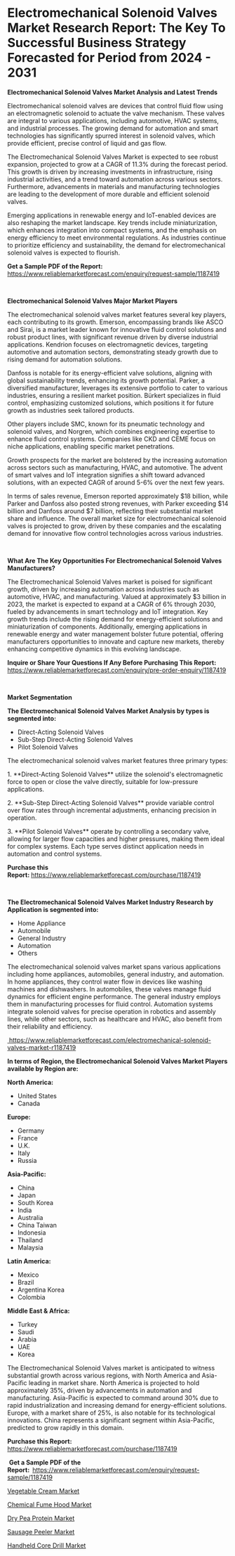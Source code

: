 <p><h1>Electromechanical Solenoid Valves Market Research Report: The Key To Successful Business Strategy Forecasted for Period from 2024 - 2031</h1></p><p><strong>Electromechanical Solenoid Valves Market Analysis and Latest Trends</strong></p>
<p><p>Electromechanical solenoid valves are devices that control fluid flow using an electromagnetic solenoid to actuate the valve mechanism. These valves are integral to various applications, including automotive, HVAC systems, and industrial processes. The growing demand for automation and smart technologies has significantly spurred interest in solenoid valves, which provide efficient, precise control of liquid and gas flow.</p><p>The Electromechanical Solenoid Valves Market is expected to see robust expansion, projected to grow at a CAGR of 11.3% during the forecast period. This growth is driven by increasing investments in infrastructure, rising industrial activities, and a trend toward automation across various sectors. Furthermore, advancements in materials and manufacturing technologies are leading to the development of more durable and efficient solenoid valves. </p><p>Emerging applications in renewable energy and IoT-enabled devices are also reshaping the market landscape. Key trends include miniaturization, which enhances integration into compact systems, and the emphasis on energy efficiency to meet environmental regulations. As industries continue to prioritize efficiency and sustainability, the demand for electromechanical solenoid valves is expected to flourish.</p></p>
<p><strong>Get a Sample PDF of the Report:&nbsp;</strong> <a href="https://www.reliablemarketforecast.com/enquiry/request-sample/1187419?utm_campaign=1745&utm_medium=2&utm_source=Github&utm_content=ia&utm_term=18102024&utm_id=electromechanical-solenoid-valves">https://www.reliablemarketforecast.com/enquiry/request-sample/1187419</a></p>
<p>&nbsp;</p>
<p><strong>Electromechanical Solenoid Valves Major Market Players</strong></p>
<p><p>The electromechanical solenoid valves market features several key players, each contributing to its growth. Emerson, encompassing brands like ASCO and Sirai, is a market leader known for innovative fluid control solutions and robust product lines, with significant revenue driven by diverse industrial applications. Kendrion focuses on electromagnetic devices, targeting automotive and automation sectors, demonstrating steady growth due to rising demand for automation solutions.</p><p>Danfoss is notable for its energy-efficient valve solutions, aligning with global sustainability trends, enhancing its growth potential. Parker, a diversified manufacturer, leverages its extensive portfolio to cater to various industries, ensuring a resilient market position. Bürkert specializes in fluid control, emphasizing customized solutions, which positions it for future growth as industries seek tailored products.</p><p>Other players include SMC, known for its pneumatic technology and solenoid valves, and Norgren, which combines engineering expertise to enhance fluid control systems. Companies like CKD and CEME focus on niche applications, enabling specific market penetrations.</p><p>Growth prospects for the market are bolstered by the increasing automation across sectors such as manufacturing, HVAC, and automotive. The advent of smart valves and IoT integration signifies a shift toward advanced solutions, with an expected CAGR of around 5-6% over the next few years.</p><p>In terms of sales revenue, Emerson reported approximately $18 billion, while Parker and Danfoss also posted strong revenues, with Parker exceeding $14 billion and Danfoss around $7 billion, reflecting their substantial market share and influence. The overall market size for electromechanical solenoid valves is projected to grow, driven by these companies and the escalating demand for innovative flow control technologies across various industries.</p></p>
<p>&nbsp;</p>
<p><strong>What Are The Key Opportunities For Electromechanical Solenoid Valves Manufacturers?</strong></p>
<p><p>The Electromechanical Solenoid Valves market is poised for significant growth, driven by increasing automation across industries such as automotive, HVAC, and manufacturing. Valued at approximately $3 billion in 2023, the market is expected to expand at a CAGR of 6% through 2030, fueled by advancements in smart technology and IoT integration. Key growth trends include the rising demand for energy-efficient solutions and miniaturization of components. Additionally, emerging applications in renewable energy and water management bolster future potential, offering manufacturers opportunities to innovate and capture new markets, thereby enhancing competitive dynamics in this evolving landscape.</p></p>
<p><strong>Inquire or Share Your Questions If Any Before Purchasing This Report:</strong> <a href="https://www.reliablemarketforecast.com/enquiry/pre-order-enquiry/1187419?utm_campaign=1745&utm_medium=2&utm_source=Github&utm_content=ia&utm_term=18102024&utm_id=electromechanical-solenoid-valves">https://www.reliablemarketforecast.com/enquiry/pre-order-enquiry/1187419</a></p>
<p>&nbsp;</p>
<p><strong>Market Segmentation</strong></p>
<p><strong>The Electromechanical Solenoid Valves Market Analysis by types is segmented into:</strong></p>
<p><ul><li>Direct-Acting Solenoid Valves</li><li>Sub-Step Direct-Acting Solenoid Valves</li><li>Pilot Solenoid Valves</li></ul></p>
<p><p>The electromechanical solenoid valves market features three primary types: </p><p>1. **Direct-Acting Solenoid Valves** utilize the solenoid's electromagnetic force to open or close the valve directly, suitable for low-pressure applications. </p><p>2. **Sub-Step Direct-Acting Solenoid Valves** provide variable control over flow rates through incremental adjustments, enhancing precision in operation. </p><p>3. **Pilot Solenoid Valves** operate by controlling a secondary valve, allowing for larger flow capacities and higher pressures, making them ideal for complex systems. Each type serves distinct application needs in automation and control systems.</p></p>
<p><strong>Purchase this Report:&nbsp;</strong><a href="https://www.reliablemarketforecast.com/purchase/1187419?utm_campaign=1745&utm_medium=2&utm_source=Github&utm_content=ia&utm_term=18102024&utm_id=electromechanical-solenoid-valves">https://www.reliablemarketforecast.com/purchase/1187419</a></p>
<p>&nbsp;</p>
<p><strong>The Electromechanical Solenoid Valves Market Industry Research by Application is segmented into:</strong></p>
<p><ul><li>Home Appliance</li><li>Automobile</li><li>General Industry</li><li>Automation</li><li>Others</li></ul></p>
<p><p>The electromechanical solenoid valves market spans various applications including home appliances, automobiles, general industry, and automation. In home appliances, they control water flow in devices like washing machines and dishwashers. In automobiles, these valves manage fluid dynamics for efficient engine performance. The general industry employs them in manufacturing processes for fluid control. Automation systems integrate solenoid valves for precise operation in robotics and assembly lines, while other sectors, such as healthcare and HVAC, also benefit from their reliability and efficiency.</p></p>
<p><a href="https://www.reliablemarketforecast.com/electromechanical-solenoid-valves-market-r1187419?utm_campaign=1745&utm_medium=2&utm_source=Github&utm_content=ia&utm_term=18102024&utm_id=electromechanical-solenoid-valves">&nbsp;https://www.reliablemarketforecast.com/electromechanical-solenoid-valves-market-r1187419</a></p>
<p><strong>In terms of Region, the Electromechanical Solenoid Valves Market Players available by Region are:</strong></p>
<p>
    <p> <strong> North America: </strong>
        <ul>
            <li>United States</li>
            <li>Canada</li>
        </ul>
        </p> 
    <p> <strong> Europe: </strong>
        <ul>
            <li>Germany</li>
            <li>France</li>
            <li>U.K.</li>
            <li>Italy</li>
            <li>Russia</li>
        </ul>
        </p> 
    <p> <strong> Asia-Pacific: </strong>
        <ul>
            <li>China</li>
            <li>Japan</li>
            <li>South Korea</li>
            <li>India</li>
            <li>Australia</li>
            <li>China Taiwan</li>
            <li>Indonesia</li>
            <li>Thailand</li>
            <li>Malaysia</li>
        </ul>
        </p> 
    <p> <strong> Latin America: </strong>
        <ul>
            <li>Mexico</li>
            <li>Brazil</li>
            <li>Argentina Korea</li>
            <li>Colombia</li>
        </ul>
        </p> 
    <p> <strong> Middle East & Africa: </strong>
        <ul>
            <li>Turkey</li>
            <li>Saudi</li>
            <li>Arabia</li>
            <li>UAE</li>
            <li>Korea</li>
        </ul>
    </p>
    </p>
<p><p>The Electromechanical Solenoid Valves market is anticipated to witness substantial growth across various regions, with North America and Asia-Pacific leading in market share. North America is projected to hold approximately 35%, driven by advancements in automation and manufacturing. Asia-Pacific is expected to command around 30% due to rapid industrialization and increasing demand for energy-efficient solutions. Europe, with a market share of 25%, is also notable for its technological innovations. China represents a significant segment within Asia-Pacific, predicted to grow rapidly in this domain.</p></p>
<p><strong>Purchase this Report: </strong><a href="https://www.reliablemarketforecast.com/purchase/1187419?utm_campaign=1745&utm_medium=2&utm_source=Github&utm_content=ia&utm_term=18102024&utm_id=electromechanical-solenoid-valves">https://www.reliablemarketforecast.com/purchase/1187419</a></p>
<p>&nbsp;<strong>Get a Sample PDF of the Report:&nbsp;&nbsp;</strong><a href="https://www.reliablemarketforecast.com/enquiry/request-sample/1187419?utm_campaign=1745&utm_medium=2&utm_source=Github&utm_content=ia&utm_term=18102024&utm_id=electromechanical-solenoid-valves">https://www.reliablemarketforecast.com/enquiry/request-sample/1187419</a></p>
<p><strong></strong></p>
<p><p><a href="https://www.linkedin.com/pulse/vegetable-cream-market-indicators-size-regional-breakdown-e7ssc?utm_campaign=1745&utm_medium=2&utm_source=Github&utm_content=ia&utm_term=18102024&utm_id=electromechanical-solenoid-valves">Vegetable Cream Market</a></p><p><a href="https://www.linkedin.com/pulse/chemical-fume-hood-market-indicators-size-regional-breakdown-sfake?utm_campaign=1745&utm_medium=2&utm_source=Github&utm_content=ia&utm_term=18102024&utm_id=electromechanical-solenoid-valves">Chemical Fume Hood Market</a></p><p><a href="https://github.com/MatthewHernandez403/Market-Research-Report-List-1/blob/main/dry-pea-protein-market.md?utm_campaign=1745&utm_medium=2&utm_source=Github&utm_content=ia&utm_term=18102024&utm_id=electromechanical-solenoid-valves">Dry Pea Protein Market</a></p><p><a href="https://www.linkedin.com/pulse/sustainability-trends-sausage-peeler-industry-market-implications-opode?utm_campaign=1745&utm_medium=2&utm_source=Github&utm_content=ia&utm_term=18102024&utm_id=electromechanical-solenoid-valves">Sausage Peeler Market</a></p><p><a href="https://www.linkedin.com/pulse/strategic-roadmap-success-global-handheld-core-drill-market-qvite?utm_campaign=1745&utm_medium=2&utm_source=Github&utm_content=ia&utm_term=18102024&utm_id=electromechanical-solenoid-valves">Handheld Core Drill Market</a></p></p>
